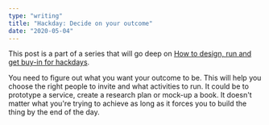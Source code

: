 ```yaml
---
type: "writing"
title: "Hackday: Decide on your outcome"
date: "2020-05-04"
---
```


This post is a part of a series that will go deep on [How to design, run and get buy-in for hackdays](/writing/hackdays).

You need to figure out what you want your outcome to be. This will help you choose the right people to invite and what activities to run. It could be to prototype a service, create a research plan or mock-up a book. It doesn't matter what you're trying to achieve as long as it forces you to build the thing by the end of the day.
